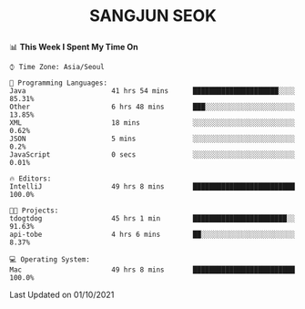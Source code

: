 <h1>
 <p align="center">
   SANGJUN SEOK
 </p>
</h1>

<!--START_SECTION:waka-->
📊 **This Week I Spent My Time On** 

```text
⌚︎ Time Zone: Asia/Seoul

💬 Programming Languages: 
Java                     41 hrs 54 mins      █████████████████████░░░░   85.31% 
Other                    6 hrs 48 mins       ███░░░░░░░░░░░░░░░░░░░░░░   13.85% 
XML                      18 mins             ░░░░░░░░░░░░░░░░░░░░░░░░░   0.62% 
JSON                     5 mins              ░░░░░░░░░░░░░░░░░░░░░░░░░   0.2% 
JavaScript               0 secs              ░░░░░░░░░░░░░░░░░░░░░░░░░   0.01%

🔥 Editors: 
IntelliJ                 49 hrs 8 mins       █████████████████████████   100.0%

🐱‍💻 Projects: 
tdogtdog                 45 hrs 1 min        ███████████████████████░░   91.63% 
api-tobe                 4 hrs 6 mins        ██░░░░░░░░░░░░░░░░░░░░░░░   8.37%

💻 Operating System: 
Mac                      49 hrs 8 mins       █████████████████████████   100.0%

```


 Last Updated on 01/10/2021
<!--END_SECTION:waka-->
